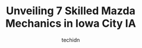 ---
layout: ampstory
image: https://images.unsplash.com/photo-1622398703904-7ae5d55f8e1a?ixlib=rb-4.0.3&ixid=MnwxMjA3fDB8MHxwaG90by1wYWdlfHx8fGVufDB8fHx8&auto=format&fit=crop&w=640&h=853&q=80
author: techidn
featured: false
description: Discover the 7 best Mazda Mechanic in Iowa City IA, USA and ensure your vehicle receives the highest quality of care. These trusted professionals are known for their skill, knowledge, and de
title: Unveiling 7 Skilled Mazda Mechanics in Iowa City IA
cover:
   title: Unveiling 7 Skilled Mazda Mechanics in Iowa City IA
   subtitle: Rickpate
   background: https://images.unsplash.com/photo-1622398703904-7ae5d55f8e1a?ixlib=rb-4.0.3&ixid=MnwxMjA3fDB8MHxwaG90by1wYWdlfHx8fGVufDB8fHx8&auto=format&fit=crop&w=640&h=853&q=80

pages: 
 - layout: thirds
   top: <h1>#1 Midas</h1>
   bottom: "<p>Hey- they did a pretty thorough inspection, not sure if they rotated my tires and my previous oil change co. Said I needed rear breaks but Midas did not?Also, my Boyfrien</p>"
   background: https://www.knot35.com/toplist/wp-content/uploads/2023/06/best-mazda-mechanic-1-in-iowa-city-ia-1685839551.jpeg
   backgroundblur: true
 - layout: thirds
   top: <h1>#2 Maxwell Auto</h1>
   bottom: "<p>3527 Dolphin Dr SE # A, Iowa City, IA 52240, United States</p>"
   background: https://www.knot35.com/toplist/wp-content/uploads/2023/06/best-mazda-mechanic-2-in-iowa-city-ia-1685839551.jpeg
   cta:
      link: https://www.knot35.com/toplist/unveiling-7-skilled-mazda-mechanics-in-iowa-city-ia/
      text: Unveiling 7 Skilled Mazda Mechanics in Iowa City IA
 - layout: thirds
   top: <h1>#3 Accurate Automotive</h1>
   bottom: "<p>1010 Orchard St, Iowa City, IA 52246, United States</p>"
   background: https://www.knot35.com/toplist/wp-content/uploads/2023/06/best-mazda-mechanic-3-in-iowa-city-ia-1685839552.jpeg
   cta:
      link: https://www.knot35.com/toplist/unveiling-7-skilled-mazda-mechanics-in-iowa-city-ia/
      text: Unveiling 7 Skilled Mazda Mechanics in Iowa City IA
 - layout: thirds
   top: <h1>#4 Whitedog Import Auto Repair</h1>
   bottom: "<p>424 Highland Ct Suite 1, Iowa City, IA 52240, United States</p>"
   background: https://images.unsplash.com/photo-1515405295579-ba7b45403062?ixlib=rb-4.0.3&ixid=MnwxMjA3fDB8MHxwaG90by1wYWdlfHx8fGVufDB8fHx8&auto=format&fit=crop&w=640&h=853&q=80
   cta:
      link: https://www.knot35.com/toplist/unveiling-7-skilled-mazda-mechanics-in-iowa-city-ia/
      text: Unveiling 7 Skilled Mazda Mechanics in Iowa City IA
 - layout: thirds
   top: <h1>#5 Dave & Pat Seydel Auto & Truck</h1>
   bottom: "<p>917 Maiden Ln, Iowa City, IA 52240, United States</p>"
   background: https://images.unsplash.com/photo-1527067829737-402993088e6b?ixlib=rb-4.0.3&ixid=MnwxMjA3fDB8MHxwaG90by1wYWdlfHx8fGVufDB8fHx8&auto=format&fit=crop&w=640&h=853&q=80
   cta:
      link: https://www.knot35.com/toplist/unveiling-7-skilled-mazda-mechanics-in-iowa-city-ia/
      text: Unveiling 7 Skilled Mazda Mechanics in Iowa City IA
 - layout: thirds
   top: <h1>#6 Harapat Auto Service</h1>
   bottom: "<p>436 Ruppert Rd, Iowa City, IA 52246, United States</p>"
   background: https://images.unsplash.com/photo-1599422314077-f4dfdaa4cd09?ixlib=rb-4.0.3&ixid=MnwxMjA3fDB8MHxwaG90by1wYWdlfHx8fGVufDB8fHx8&auto=format&fit=crop&w=640&h=853&q=80
   cta:
      link: https://www.knot35.com/toplist/unveiling-7-skilled-mazda-mechanics-in-iowa-city-ia/
      text: Unveiling 7 Skilled Mazda Mechanics in Iowa City IA
 - layout: thirds
   top: <h1>#7 Skay Automotive</h1>
   bottom: "<p>1936 Boyrum St, Iowa City, IA 52240, United States</p>"
   background: https://images.unsplash.com/photo-1509114397022-ed747cca3f65?ixlib=rb-4.0.3&ixid=MnwxMjA3fDB8MHxwaG90by1wYWdlfHx8fGVufDB8fHx8&auto=format&fit=crop&w=640&h=853&q=80
   cta:
      link: https://www.knot35.com/toplist/unveiling-7-skilled-mazda-mechanics-in-iowa-city-ia/
      text: Unveiling 7 Skilled Mazda Mechanics in Iowa City IA
 - layout: thirds
   middle: Continue reading...
   background: https://images.unsplash.com/photo-1484589065579-248aad0d8b13?ixlib=rb-4.0.3&ixid=MnwxMjA3fDB8MHxwaG90by1wYWdlfHx8fGVufDB8fHx8&auto=format&fit=crop&w=640&h=853&q=80
   cta:
      link: https://www.knot35.com/toplist/unveiling-7-skilled-mazda-mechanics-in-iowa-city-ia/
      text: Unveiling 7 Skilled Mazda Mechanics in Iowa City IA
      
---